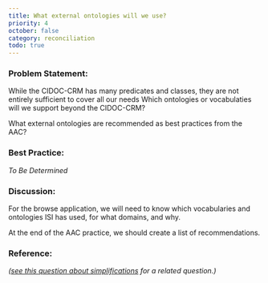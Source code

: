 ```yaml
---
title: What external ontologies will we use?
priority: 4
october: false
category: reconciliation
todo: true
---
```


### Problem Statement:

While the CIDOC-CRM has many predicates and classes, they are not entirely sufficient to cover all our needs Which ontologies or vocabulaties will we support beyond the CIDOC-CRM?

What external ontologies are recommended as best practices from the AAC?

### Best Practice:

*To Be Determined*

### Discussion:

For the browse application, we will need to know which vocabularies and ontologies ISI has used, for what domains, and why.

At the end of the AAC practice, we should create a list of recommendations.

### Reference:

*([see this question about simplifications](Should-we-use-ontologies-outside-of-the-CRM-to-define-relationships) for a related question.)*
